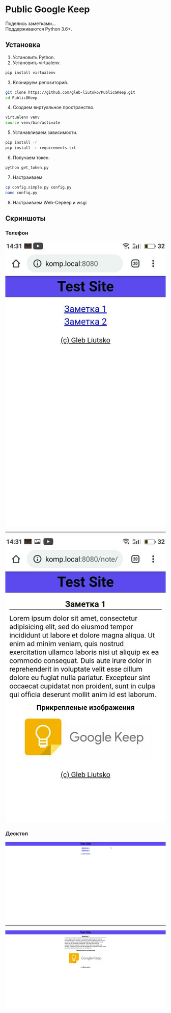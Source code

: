 # Public Google Keep
Поделись заметками...  
Поддерживаются Python 3.6+.

## Установка
1. Установить Python.
2. Установить virtualenv.
```bash
pip install virtualenv
```
3. Клонируем репозиторий. 
```bash
git clone https://github.com/gleb-liutsko/PublicGKeep.git
cd PublicGKeep
```
4. Создаем виртуальное пространство.
```bash
virtualenv venv
source venv/bin/activate
```
5. Устанавливаем зависимости.
```bash
pip install -r
pip install -r requirements.txt
```
6. Получаем токен.
```bash
python get_token.py
```
7. Настраиваем.
```bash
cp config.simple.py config.py
nano config.py
```
8. Настраиваем Web-Сервер и wsgi

## Скриншоты
### Телефон
![Главная Страница](https://github.com/gleb-liutsko/PublicGKeep/blob/master/img/Mobile/main_page.jpg)

---
![Заметка](https://github.com/gleb-liutsko/PublicGKeep/blob/master/img/Mobile/note_page.jpg)
### Десктоп
![Главная Страница](https://github.com/gleb-liutsko/PublicGKeep/blob/master/img/Desktop/main_page.png)

---
![Заметка](https://github.com/gleb-liutsko/PublicGKeep/blob/master/img/Desktop/note_page.png)

